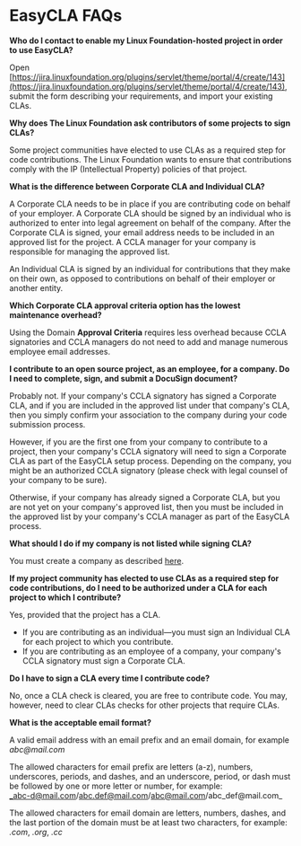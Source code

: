 # EasyCLA FAQs

**Who do I contact to enable my Linux Foundation-hosted project in order to use EasyCLA?**

Open [https://jira.linuxfoundation.org/plugins/servlet/theme/portal/4/create/143](https://jira.linuxfoundation.org/plugins/servlet/theme/portal/4/create/143), submit the form describing your requirements, and import your existing CLAs.

**Why does The Linux Foundation ask contributors of some projects to sign CLAs?**

Some project communities have elected to use CLAs as a required step for code contributions. The Linux Foundation wants to ensure that contributions comply with the IP \(Intellectual Property\) policies of that project.

**What is the difference between Corporate CLA and Individual CLA?**

A Corporate CLA needs to be in place if you are contributing code on behalf of your employer. A Corporate CLA should be signed by an individual who is authorized to enter into legal agreement on behalf of the company. After the Corporate CLA is signed, your email address needs to be included in an approved list for the project. A CCLA manager for your company is responsible for managing the approved list.

An Individual CLA is signed by an individual for contributions that they make on their own, as opposed to contributions on behalf of their employer or another entity.

**Which Corporate CLA approval criteria option has the lowest maintenance overhead?**

Using the Domain **Approval Criteria** requires less overhead because CCLA signatories and CCLA managers do not need to add and manage numerous employee email addresses.

**I contribute to an open source project, as an employee, for a company. Do I need to complete, sign, and submit a DocuSign document?**

Probably not. If your company's CCLA signatory has signed a Corporate CLA, and if you are included in the approved list under that company's CLA, then you simply confirm your association to the company during your code submission process.

However, if you are the first one from your company to contribute to a project, then your company's CCLA signatory will need to sign a Corporate CLA as part of the EasyCLA setup process. Depending on the company, you might be an authorized CCLA signatory \(please check with legal counsel of your company to be sure\).

Otherwise, if your company has already signed a Corporate CLA, but you are not yet on your company's approved list, then you must be included in the approved list by your company's CCLA manager as part of the EasyCLA process.

**What should I do if my company is not listed while signing CLA?**

You must create a company as described [here](../contributors/corporate-contributor.md#if-the-select-company-dialog-appears-1).

**If my project community has elected to use CLAs as a required step for code contributions, do I need to be authorized under a CLA for each project to which I contribute?**

Yes, provided that the project has a CLA.

* If you are contributing as an individual—you must sign an Individual CLA for each project to which you contribute.
* If you are contributing as an employee of a company, your company's CCLA signatory must sign a Corporate CLA.

**Do I have to sign a CLA every time I contribute code?**

No, once a CLA check is cleared, you are free to contribute code. You may, however, need to clear CLAs checks for other projects that require CLAs.

**What is the acceptable email format?**

A valid email address with an email prefix and an email domain, for example _abc@mail.com_ 

The allowed characters for email prefix are letters \(a-z\), numbers, underscores, periods, and dashes, and an underscore, period, or dash must be followed by one or more letter or number, for example:  
_abc-d@mail.com/abc.def@mail.com/abc@mail.com/abc\_def@mail.com_

The allowed characters for email domain are letters, numbers, dashes, and the last portion of the domain must be at least two characters, for example: _.com_, _.org_, _.cc_

